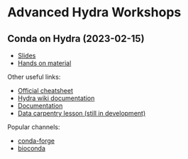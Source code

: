 # Advanced Hydra Workshops

## Conda on Hydra (2023-02-15)
- [Slides](conda_intro_slides.pdf)
- [Hands on material](conda.md)

Other useful links:
- [Official cheatsheet](https://docs.conda.io/projects/conda/en/latest/_downloads/a35958a2a7fa1e927e7dfb61ebcd69a9/conda-4.14.pdf)
- [Hydra wiki documentation](https://confluence.si.edu/display/HPC/Using+Conda)
- [Documentation](https://docs.conda.io/en/latest/)
- [Data carpentry lesson (still in development)](https://carpentries-incubator.github.io/introduction-to-conda-for-data-scientists/)

Popular channels:
- [conda-forge](https://conda-forge.org/)
- [bioconda](https://bioconda.github.io/)
